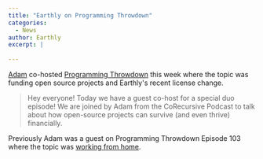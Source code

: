 ```yaml
---
title: "Earthly on Programming Throwdown"
categories:
  - News
author: Earthly
excerpt: |
    
---
```

[Adam](https://earthly.dev/blog/authors/adam/) co-hosted [Programming Throwdown](https://www.programmingthrowdown.com/2022/04/132-funding-open-source-projects.html) this week where the topic was funding open source projects and Earthly's recent license change.

> Hey everyone!  Today we have a guest co-host for a special duo episode!  We are joined by Adam from the CoRecursive Podcast to talk about how open-source projects can survive (and even thrive) financially.

Previously Adam was a guest on Programming Throwdown Episode 103 where the topic was [working from home](https://www.programmingthrowdown.com/2020/07/episode-103-working-from-home.html).

